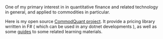 One of my primary interest in in quantitative finance and related technology in general, and applied to commodities in particular. 

Here is my open source [CommodQuant project](https://github.com/xqguo/CommodQuant). 
It provide a pricing library wrritten in F# ( which can be used in any dotnet developments ), as well as some [guides](https://xqguo.github.io/guide) to some related learning materials.  
